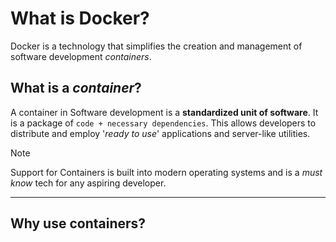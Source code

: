 # What is Docker?
Docker is a technology that simplifies the creation and management of software development _containers_. 
   
## What is a _container_?
A container in Software development is a **standardized unit of software**. It is a package of `code + necessary dependencies`. This allows developers to distribute and employ '_ready to use_' applications and server-like utilities. 
   
> [!NOTE] 
> Support for Containers is built into modern operating systems and is a _must know_ tech for any aspiring developer.
      
---

## Why use containers?




